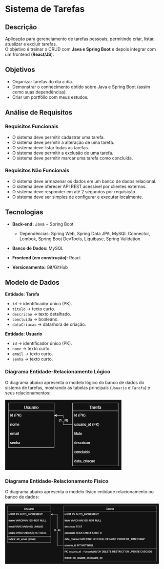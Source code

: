 # Sistema de Tarefas

## Descrição

Aplicação para gerenciamento de tarefas pessoais, permitindo criar, listar, atualizar e excluir tarefas.  
O objetivo é treinar o CRUD com **Java e Spring Boot** e depois integrar com um frontend (**React/JS**).


## Objetivos

* Organizar tarefas do dia a dia.
* Demonstrar o conhecimento obtido sobre Java e Spring Boot (assim como suas dependências).
* Criar um portfólio com meus estudos.


## Análise de Requisitos

### Requisitos Funcionais
* O sistema deve permitir cadastrar uma tarefa.
* O sistema deve permitir a alteração de uma tarefa.
* O sistema deve listar todas as tarefas.
* O sistema deve permitir a exclusão de uma tarefa.
* O sistema deve permitir marcar uma tarefa como concluída.

### Requisitos Não Funcionais
* O sistema deve armazenar os dados em um banco de dados relacional.
* O sistema deve oferecer API REST acessível por clientes externos.
* O sistema deve responder em até 2 segundos por requisição.
* O sistema deve ser simples de configurar e executar localmente.


## Tecnologias

* **Back-end:** Java + Spring Boot
    * Dependências: Spring Web, Spring Data JPA, MySQL Connector, Lombok, Spring Boot DevTools, Liquibase, Spring Validation.

* **Banco de Dados:** MySQL

* **Frontend (em construção):** React

* **Versionamento:** Git/GitHub


## Modelo de Dados

**Entidade: Tarefa**
* `id` → identificador único (PK).
* `titulo` → texto curto.
* `descricao` → texto detalhado.
* `concluida` → booleano.
* `dataCriacao` → data/hora de criação.

**Entidade: Usuario**
* `id` → identificador único (PK).
* `nome` → texto curto.
* `email` → texto curto.
* `senha` → texto curto.


###  Diagrama Entidade-Relacionamento Lógico

O diagrama abaixo apresenta o modelo lógico do banco de dados do sistema de tarefas, mostrando as tabelas principais (`Usuario` e `Tarefa`) e seus relacionamentos:

![Diagrama ER Logico](docs/diagrama_ER_logico.png)

### Diagrama Entidade-Relacionamento Físico

O diagrama abaixo apresenta o modelo físico entidade relacionamento no banco de dados:

![Diagrama ER Logico](docs/diagrama_ER_fisico.png)
